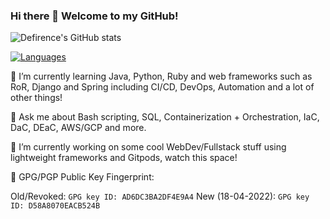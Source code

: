 ### Hi there 👋 Welcome to my GitHub!

![Defirence's GitHub stats](https://github-readme-stats.vercel.app/api?username=defirence&show_icons=true&theme=dark)

[![Languages](https://github-readme-stats.vercel.app/api/top-langs/?username=defirence&layout=compact&theme=dark)](https://github.com/anuraghazra/github-readme-stats)

🌱 I’m currently learning Java, Python, Ruby and web frameworks such as RoR, Django and Spring including CI/CD, DevOps, Automation and a lot of other things!

💬 Ask me about Bash scripting, SQL, Containerization + Orchestration, IaC, DaC, DEaC, AWS/GCP and more.

🔭 I’m currently working on some cool WebDev/Fullstack stuff using lightweight frameworks and Gitpods, watch this space!

🔑 GPG/PGP Public Key Fingerprint: 

Old/Revoked: `GPG key ID: AD6DC3BA2DF4E9A4`
New (18-04-2022): `GPG key ID: D58A8070EACB524B`
